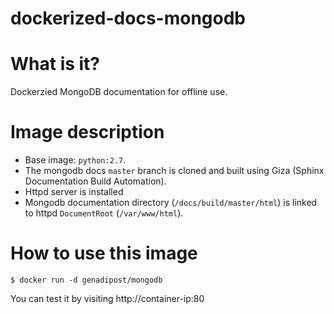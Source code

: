 # dockerized-docs-mongodb

# What is it? #
Dockerzied MongoDB documentation for offline use.

# Image description #
- Base image: `python:2.7`.
- The mongodb docs `master` branch is cloned and built using Giza (Sphinx Documentation Build Automation).
- Httpd server is installed
- Mongodb documentation directory (`/docs/build/master/html`) is linked to httpd `DocumentRoot` (`/var/www/html`).

# How to use this image #

```console
$ docker run -d genadipost/mongodb

```
You can test it by visiting http://container-ip:80
